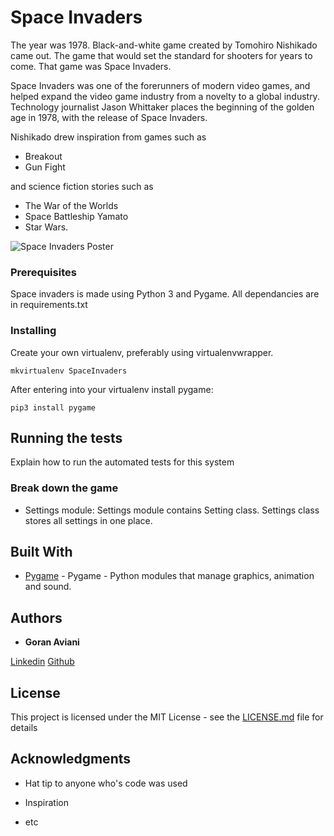 # Space Invaders

The year was 1978. Black-and-white game created by Tomohiro Nishikado came out. The game that would set the standard for shooters for years to come. That game was Space Invaders.


Space Invaders was one of the forerunners of modern video games, and helped expand the video game industry from a novelty to a global industry. 
Technology journalist Jason Whittaker places the beginning of the golden age in 1978, with the release of Space Invaders.


Nishikado drew inspiration from games such as 
* Breakout
* Gun Fight

and science fiction stories such as
* The War of the Worlds 
* Space Battleship Yamato 
* Star Wars.


![Space Invaders Poster](https://upload.wikimedia.org/wikipedia/en/thumb/0/0f/Space_Invaders_flyer%2C_1978.jpg/220px-Space_Invaders_flyer%2C_1978.jpg)


### Prerequisites
Space invaders is made using Python 3 and Pygame.
All dependancies are in requirements.txt



### Installing

Create your own virtualenv, preferably using virtualenvwrapper.

```
mkvirtualenv SpaceInvaders

```

After entering into your virtualenv install pygame:

```
pip3 install pygame
```

## Running the tests

Explain how to run the automated tests for this system

### Break down the game

* Settings module:
Settings module contains Setting class.
Settings class stores all settings in one place.


## Built With

* [Pygame](https://www.pygame.org/news) - Pygame - Python modules that manage graphics, animation and sound.

## Authors

* **Goran Aviani** 

[Linkedin](https://www.linkedin.com/in/goran-aviani/)
[Github](https://github.com/GoranAviani)
 
## License

This project is licensed under the MIT License - see the [LICENSE.md](LICENSE.md) file for details

## Acknowledgments

* Hat tip to anyone who's code was used
* Inspiration

* etc
